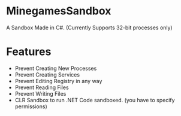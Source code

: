 # MinegamesSandbox
A Sandbox Made in C#. (Currently Supports 32-bit processes only)
# Features
* Prevent Creating New Processes
* Prevent Creating Services
* Prevent Editing Registry in any way
* Prevent Reading Files
* Prevent Writing Files
* CLR Sandbox to run .NET Code sandboxed. (you have to specify permissions)
